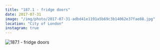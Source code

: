 ```yaml
---
title: "187.1 - fridge doors"
date: 2017-07-31
image: "/img/photo/2017-07-31-adbd41e1191a5b69c3b14062e37fae88.jpg"
location: "City of London"
instagram: true
---
```


![187.1 - fridge doors](/img/photo/2017-07-31-adbd41e1191a5b69c3b14062e37fae88.jpg)
